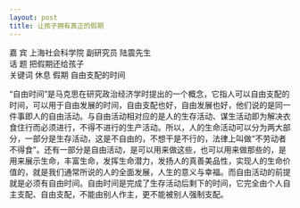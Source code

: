 ```yaml
---
layout: post
title: 让孩子拥有真正的假期
---
```


<p>嘉 宾  上海社会科学院 副研究员 陆震先生<br />
话 题  把假期还给孩子<br />
关键词 休息 假期 自由支配的时间</p>
<p> “自由时间”是马克思在研究政治经济学时提出的一个概念，它指人可以自由支配的时间，可以用于自由发展的时间，自由支配也好，自由发展也好，他们说的是同一件事即人的自由活动。与自由活动相对应的是人的生存活动、谋生活动即为解决衣食住行而必须进行，不得不进行的生产活动。所以，人的生命活动可以分为两大部分，一部分是生存活动，这是不自由的，不想干是不行的，法律上叫做“不劳动者不得食”。还有一部分是自由活动，是可以用来做这些，也可以用来做那些的，是用来展示生命，丰富生命，发挥生命潜力，发扬人的真善美品性，实现人的生命价值的，就是我们通常所说的人的全面发展，人生的意义与幸福。而自由活动的前提就是必须有自由时间。自由时间是完成了生存活动后剩下的时间，它完全由个人自主支配、自由支配，不能由别人作主，更不能被别人强制支配。</p>
